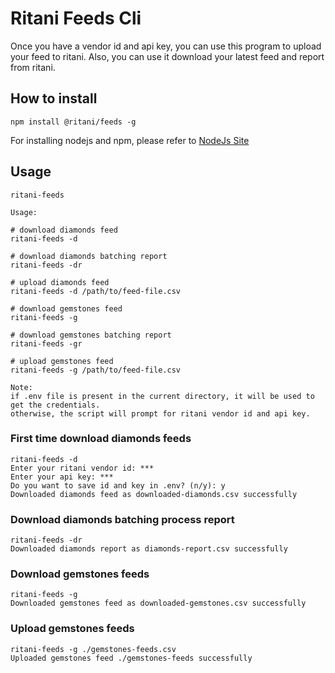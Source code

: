 # Ritani Feeds Cli

Once you have a vendor id and api key, you can use this program to upload your feed to ritani. Also, you can use it download your latest feed and report from ritani.

## How to install

```
npm install @ritani/feeds -g

```
For installing nodejs and npm, please refer to [NodeJs Site](https://nodejs.org/en/download/package-manager)

## Usage
```
ritani-feeds

Usage:

# download diamonds feed
ritani-feeds -d

# download diamonds batching report
ritani-feeds -dr

# upload diamonds feed
ritani-feeds -d /path/to/feed-file.csv

# download gemstones feed
ritani-feeds -g

# download gemstones batching report
ritani-feeds -gr

# upload gemstones feed
ritani-feeds -g /path/to/feed-file.csv

Note:
if .env file is present in the current directory, it will be used to get the credentials.
otherwise, the script will prompt for ritani vendor id and api key.
```

### First time download diamonds feeds
``` 
ritani-feeds -d
Enter your ritani vendor id: ***
Enter your api key: ***
Do you want to save id and key in .env? (n/y): y
Downloaded diamonds feed as downloaded-diamonds.csv successfully
```

### Download diamonds batching process report
``` 
ritani-feeds -dr
Downloaded diamonds report as diamonds-report.csv successfully
```

### Download gemstones feeds
```
ritani-feeds -g 
Downloaded gemstones feed as downloaded-gemstones.csv successfully
```

### Upload gemstones feeds 
```
ritani-feeds -g ./gemstones-feeds.csv 
Uploaded gemstones feed ./gemstones-feeds successfully
```